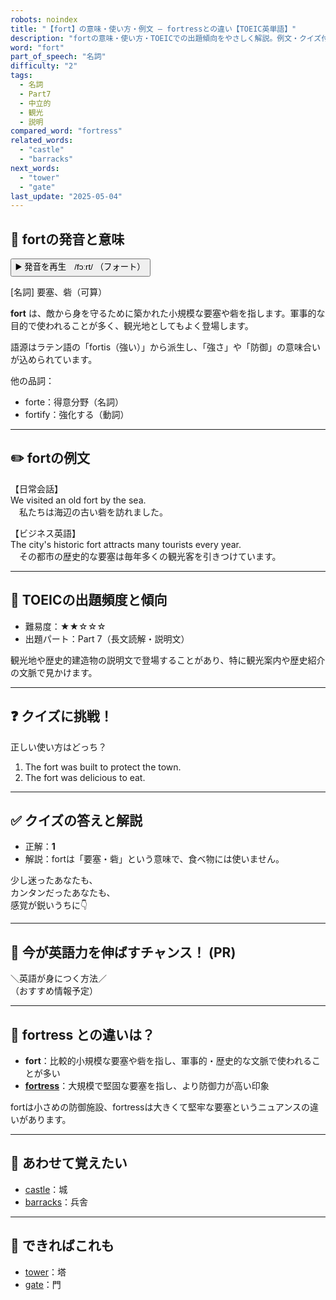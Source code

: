 ```yaml
---
robots: noindex
title: "【fort】の意味・使い方・例文 ― fortressとの違い【TOEIC英単語】"
description: "fortの意味・使い方・TOEICでの出題傾向をやさしく解説。例文・クイズ付きでfortressとの違いもわかりやすく学べます。"
word: "fort"
part_of_speech: "名詞"
difficulty: "2"
tags:
  - 名詞
  - Part7
  - 中立的
  - 観光
  - 説明
compared_word: "fortress"
related_words:
  - "castle"
  - "barracks"
next_words:
  - "tower"
  - "gate"
last_update: "2025-05-04"
---
```


## 🔰 fortの発音と意味

<button class="play-audio" onclick="playTTS('fort')">
  <span class="play-audio-main">
    ▶️ 発音を再生　/fɔːrt/
  </span>
  <span class="play-audio-sub">
    （フォート）
  </span>
</button>

[名詞] 要塞、砦（可算）

**fort** は、敵から身を守るために築かれた小規模な要塞や砦を指します。軍事的な目的で使われることが多く、観光地としてもよく登場します。

語源はラテン語の「fortis（強い）」から派生し、「強さ」や「防御」の意味合いが込められています。

他の品詞：  
- forte：得意分野（名詞）
- fortify：強化する（動詞）

---

## ✏️ fortの例文

【日常会話】  
We visited an old fort by the sea.  
　私たちは海辺の古い砦を訪れました。

【ビジネス英語】  
The city's historic fort attracts many tourists every year.  
　その都市の歴史的な要塞は毎年多くの観光客を引きつけています。

---

## 🎯 TOEICの出題頻度と傾向

- 難易度：★★☆☆☆
- 出題パート：Part 7（長文読解・説明文）

観光地や歴史的建造物の説明文で登場することがあり、特に観光案内や歴史紹介の文脈で見かけます。

---

## ❓ クイズに挑戦！

正しい使い方はどっち？

1. The fort was built to protect the town.  
2. The fort was delicious to eat.

---

## ✅ クイズの答えと解説

- 正解：**1**
- 解説：fortは「要塞・砦」という意味で、食べ物には使いません。

少し迷ったあなたも、  
カンタンだったあなたも、  
感覚が鋭いうちに👇️

---

## 🚀 今が英語力を伸ばすチャンス！ (PR)

<div class="info-center">
＼英語が身につく方法／<br>  
（おすすめ情報予定）
</div>

---

## 🤔  fortress との違いは？

- **fort**：比較的小規模な要塞や砦を指し、軍事的・歴史的な文脈で使われることが多い
- **[fortress](/word/fortress/)**：大規模で堅固な要塞を指し、より防御力が高い印象

fortは小さめの防御施設、fortressは大きくて堅牢な要塞というニュアンスの違いがあります。

---

## 🧩 あわせて覚えたい

- [castle](/word/castle/)：城
- [barracks](/word/barracks/)：兵舎

---

## 📖 できればこれも

- [tower](/word/tower/)：塔
- [gate](/word/gate/)：門

<!-- cvid: aid06_bid00 -->
